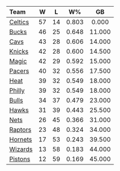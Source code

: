 | Team                            |  W  |  L  |  W%   |   GB   |
|:--------------------------------|:---:|:---:|:-----:|:------:|
| [Celtics](/r/bostonceltics)     | 57  | 14  | 0.803 | 0.000  |
| [Bucks](/r/MkeBucks)            | 46  | 25  | 0.648 | 11.000 |
| [Cavs](/r/clevelandcavs)        | 43  | 28  | 0.606 | 14.000 |
| [Knicks](/r/NYKnicks)           | 42  | 28  | 0.600 | 14.500 |
| [Magic](/r/OrlandoMagic)        | 42  | 29  | 0.592 | 15.000 |
| [Pacers](/r/pacers)             | 40  | 32  | 0.556 | 17.500 |
| [Heat](/r/heat)                 | 39  | 32  | 0.549 | 18.000 |
| [Philly](/r/sixers)             | 39  | 32  | 0.549 | 18.000 |
| [Bulls](/r/chicagobulls)        | 34  | 37  | 0.479 | 23.000 |
| [Hawks](/r/AtlantaHawks)        | 31  | 39  | 0.443 | 25.500 |
| [Nets](/r/GoNets)               | 26  | 45  | 0.366 | 31.000 |
| [Raptors](/r/torontoraptors)    | 23  | 48  | 0.324 | 34.000 |
| [Hornets](/r/CharlotteHornets)  | 17  | 53  | 0.243 | 39.500 |
| [Wizards](/r/washingtonwizards) | 13  | 58  | 0.183 | 44.000 |
| [Pistons](/r/DetroitPistons)    | 12  | 59  | 0.169 | 45.000 |